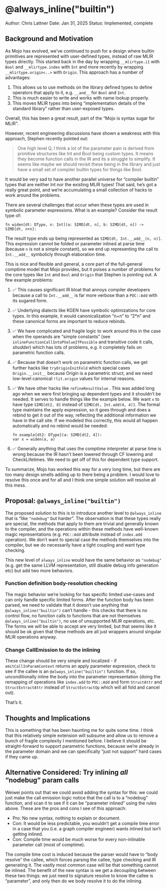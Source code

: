 # @always_inline("builtin")

Author: Chris Lattner
Date: Jan 31, 2025
Status: Implemented, complete

## Background and Motivation

As Mojo has evolved, we’ve continued to push for a design where builtin
primitives are represented with user-defined types, instead of raw MLIR types
directly.  This started back in the day by wrapping `__mlirtype.i1` with `Bool`
and `__mlirtype.index` with `Int` and more recently by wrapping
`__mlirtype.origin<..>` with `Origin`.  This approach has a number of
advantages:

1. This allows us to use methods on the library defined types to define
   operators that apply to it, e.g. `__and__` for `Bool` and `Int`.
2. This is much easier to write and works with name lookup properly.
3. This moves MLIR types into being “implementation details of the standard
   library” rather than user-exposed types.

Overall, this has been a great result, part of the “Mojo is syntax sugar for
MLIR”.

However, recent engineering discussions have shown a weakness with this
approach, Stephen recently pointed out:

> One high level Q, I think a lot of the parameter pain is derived from
> primitive structures like Int and Bool being custom types. It means they
> become function calls in the IR and its a struggle to simplify. It seems
> like maybe we should revisit these being in the library and just have a
> small set of compiler builtin types for things like Bool.

It would be very sad to have another parallel universe for “compiler builtin”
types that are neither Int nor the existing MLIR types!  That said, he’s got a
really great point, and we’re accumulating a small collection of hacks to work
around the problems.

There are several challenges that occur when these types are used in symbolic
parameter expressions.  What is an example?  Consider the result type of:

```mojo
fn widen[dt: DType, n: Int](a: SIMD[dt, n], b: SIMD[dt, n]) -> SIMD[dt, n+n]:
```

The result type ends up being represented as `SIMD[dt, Int.__add__(n, n)]`.
This expression cannot be folded or parameter inlined at parse time (because `n`
is not a simple constant), so we end up representing the call to `Int.__add__`
symbolicly through elaboration time.

This is nice and flexible and general, a core part of the full-general comptime
model that Mojo provides, but it poises a number of problems for the core types
like `Int` and `Bool` and `Origin` that Stephen is pointing out.  A few example
problems:

1. ✅ This causes significant IR bloat that annoys compiler developers because a
   call to `Int.__add__` is far more verbose than a `POC::Add` with its sugared
   form.
2. ✅ Underlying dialects like KGEN have symbolic optimizations for core types.
   In this example, it would canonicalization “n+n” to “2*n” and these canonical
   forms are important to reduce rebinds.
3. ✅ We have complicated and fragile logic to work around this in the case when
   the operands are “simple constants” (see
   `inlineFunctionCallIntoPValueIfPossible` and transitive code it calls,
    *shudder*) which has lots of problems, e.g. it completely fails on
    parametric function calls.
4. ✅ Because that doesn’t work on parametric function calls, we get further
   hacks like `tryOriginInitFold` which special cases `Origin.__init__` because
   Origin is a parametric struct, and we need low-level canonical `!lit.origin`
   values for internal reasons.
5. ✅ We have other hacks like `refineResultValue` . This was added long ago
   when we were first bringing up dependent types and it shouldn’t be needed.
   It serves to handle things like the example below.  We want `x` to have type
   `SIMD[dt2, 8]` instead of `SIMD[dt, Int.add(4, 4)]`.  The formal type
   maintains the apply expression, so it goes through and does a rebind to get
   it out of the way, reflecting the additional information we have in the call
   site.  If we modeled this correctly, this would all happen automatically and
   no rebind would be needed:

   ```mojo
   fn example[dt2: DType](a: SIMD[dt2, 4]):
   var x = widen(a, a)
   ```

6. ✅ Generally anything that uses the comptime interpreter at parse time is
   wrong because the IR hasn't been lowered through CF lowering and
   CheckLifetimes.  We need to get off of this for dependent type support.

To summarize, Mojo has worked this way for a very long time, but there are too
many design smells adding up to there being a problem.  I would love to resolve
this once and for all and I think one simple solution will resolve all this
mess.

## Proposal: `@always_inline("builtin")`

The proposed solution to this is to introduce another level to `@always_inline`
that is “like `"nodebug"` but harder”. The observation is that these types
really are special, the methods that apply to them are trivial and generally
known to the compiler, and the operations within these methods have well-known
magic representations (e.g. `POC::Add` attribute instead of `index.add`
operation).  We don’t want to special case the methods themselves into the
compiler, but we do necessarily have a tight coupling and want type checking.

This new level of `always_inline` would have the same behavior as `"nodebug"`
(e.g. get the same LLVM representation, still disable debug info generation etc)
but add two more behaviors.

### Function definition body-resolution checking

The magic behavior we’re looking for has specific limited use-cases and can only
handle specific limited forms. After the function body has been parsed, we need
to validate that it doesn’t use anything that `@always_inline("builtin")` can’t
handle - this checks that there is no control flow, no function calls to
functions that are not themselves `@always_inline("builtin")`, no use of
unsupported MLIR operations, etc.  The forms we will be able to accept are
very limited, but that seems like it should be ok given that these methods are
all just wrappers around singular MLIR operations anyway.

### Change CallEmission to do the inlining

These change should be very simple and localized - if `emitCallInParamContext`
returns an apply parameter expression, check to see if the callee is an
`@always_inline("builtin")` function. If so, unconditionally inline the body
into the parameter representation (doing the remapping of operations like
`index.add` to `POC::Add` and form `StructAttr` and `StructExtractAttr` instead
of `StructExtractOp` which will all fold and cancel out).

That’s it.

## Thoughts and Implications

This is something that has been haunting me for quite some time.  I think that
this relatively simple extension will subsume and allow us to remove a bunch of
fragile complexity I mentioned before.  I believe it should be straight-forward
to support parametric functions, because we’re already in the parameter domain
and we can specifically “just not support” hard cases if they came up.

## Alternative Considered: Try inlining *all* “nodebug” param calls

Weiwei points out that we could avoid adding the syntax for this: we could just
make the call emission logic notice that the call is to a “nodebug” function,
and scan it to see if it can be “parameter inlined” using the rules above.
These are the pros and cons I see of this approach:

- Pro: No new syntax, nothing to explain or document.
- Con: It would be less predictable, you wouldn’t get a compile time error in a
  case that you (i.e. a graph compiler engineer) wants inlined but isn’t getting
  inlined.
- Con: Compile time would be much worse for every non-inlinable parameter call
  (most of comptime).

The compile time cost is induced because the parser would have to “body resolve”
the callee, which forces parsing the callee, type checking and IR generating it.
The vastly most common case will be that something cannot be inlined.  The
benefit of the new syntax is we get a decoupling between these two things: we
just need to signature resolve to know the callee is “parameter”, and only then
do we body resolve it to do the inlining.
